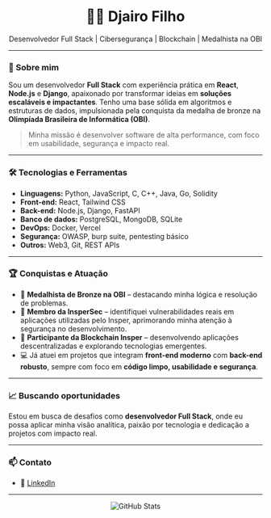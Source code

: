 <h1 align="center">👨‍💻 Djairo Filho</h1>
<p align="center">
  Desenvolvedor Full Stack | Cibersegurança | Blockchain | Medalhista na OBI
</p>

---

### 🚀 Sobre mim

Sou um desenvolvedor **Full Stack** com experiência prática em **React**, **Node.js** e **Django**, apaixonado por transformar ideias em **soluções escaláveis e impactantes**. Tenho uma base sólida em algoritmos e estruturas de dados, impulsionada pela conquista da medalha de bronze na **Olimpíada Brasileira de Informática (OBI)**.

> Minha missão é desenvolver software de alta performance, com foco em usabilidade, segurança e impacto real.

---

### 🛠️ Tecnologias e Ferramentas

- **Linguagens:** Python, JavaScript, C, C++, Java, Go, Solidity  
- **Front-end:** React, Tailwind CSS  
- **Back-end:** Node.js, Django, FastAPI  
- **Banco de dados:** PostgreSQL, MongoDB, SQLite  
- **DevOps:** Docker, Vercel  
- **Segurança:** OWASP, burp suite, pentesting básico  
- **Outros:** Web3, Git, REST APIs

---

### 🏆 Conquistas e Atuação

- 🥉 **Medalhista de Bronze na OBI** – destacando minha lógica e resolução de problemas.  
- 🔐 **Membro da InsperSec** – identifiquei vulnerabilidades reais em aplicações utilizadas pelo Insper, aprimorando minha atenção à segurança no desenvolvimento.  
- 🧱 **Participante da Blockchain Insper** – desenvolvendo aplicações descentralizadas e explorando tecnologias emergentes.  
- 💻 Já atuei em projetos que integram **front-end moderno** com **back-end robusto**, sempre com foco em **código limpo, usabilidade e segurança**.

---

### 📈 Buscando oportunidades

Estou em busca de desafios como **desenvolvedor Full Stack**, onde eu possa aplicar minha visão analítica, paixão por tecnologia e dedicação a projetos com impacto real.

---

### 📫 Contato

- 💼 [LinkedIn](https://www.linkedin.com/in/djairo-dantas-bb228022b/)  

---

<p align="center">
  <img src="https://github-readme-stats.vercel.app/api?username=djairofilho&show_icons=true&theme=radical" alt="GitHub Stats" />
</p>
